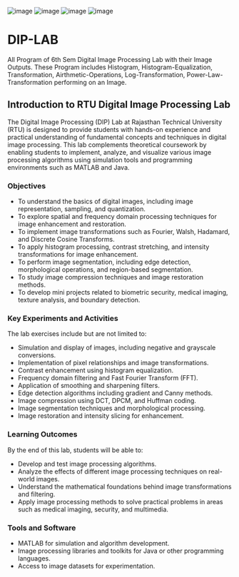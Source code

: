 ![image](https://github.com/user-attachments/assets/767e5380-ce04-46c3-a320-b73dcf576e86)
![image](https://github.com/user-attachments/assets/d4ab53e0-623a-4953-8b7c-a148f8206f75)
![image](https://github.com/user-attachments/assets/c132ae3d-aa39-44da-b410-b76bdc2b3260)
![image](https://github.com/user-attachments/assets/d093d48e-e7e2-4c50-a56a-466b71dc9303)


# DIP-LAB
All Program of 6th Sem Digital Image Processing Lab with their Image Outputs. These Program includes Histogram, Histogram-Equalization, Transformation, Airthmetic-Operations, Log-Transformation, Power-Law-Transformation performing on an Image.

## Introduction to RTU Digital Image Processing Lab
The Digital Image Processing (DIP) Lab at Rajasthan Technical University (RTU) is designed to provide students with hands-on experience and practical understanding of fundamental concepts and techniques in digital image processing. This lab complements theoretical coursework by enabling students to implement, analyze, and visualize various image processing algorithms using simulation tools and programming environments such as MATLAB and Java.

### Objectives
- To understand the basics of digital images, including image representation, sampling, and quantization.
- To explore spatial and frequency domain processing techniques for image enhancement and restoration.
- To implement image transformations such as Fourier, Walsh, Hadamard, and Discrete Cosine Transforms.
- To apply histogram processing, contrast stretching, and intensity transformations for image enhancement.
- To perform image segmentation, including edge detection, morphological operations, and region-based segmentation.
- To study image compression techniques and image restoration methods.
- To develop mini projects related to biometric security, medical imaging, texture analysis, and boundary detection.

### Key Experiments and Activities
The lab exercises include but are not limited to:
- Simulation and display of images, including negative and grayscale conversions.
- Implementation of pixel relationships and image transformations.
- Contrast enhancement using histogram equalization.
- Frequency domain filtering and Fast Fourier Transform (FFT).
- Application of smoothing and sharpening filters.
- Edge detection algorithms including gradient and Canny methods.
- Image compression using DCT, DPCM, and Huffman coding.
- Image segmentation techniques and morphological processing.
- Image restoration and intensity slicing for enhancement.

### Learning Outcomes
By the end of this lab, students will be able to:
- Develop and test image processing algorithms.
- Analyze the effects of different image processing techniques on real-world images.
- Understand the mathematical foundations behind image transformations and filtering.
- Apply image processing methods to solve practical problems in areas such as medical imaging, security, and multimedia.

### Tools and Software
- MATLAB for simulation and algorithm development.
- Image processing libraries and toolkits for Java or other programming languages.
- Access to image datasets for experimentation.
